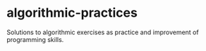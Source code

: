 # algorithmic-practices
Solutions to algorithmic exercises as practice and improvement of programming skills.
